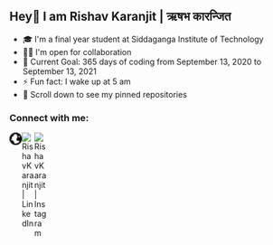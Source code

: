 ## Hey👋 I am Rishav Karanjit | ऋषभ कारन्जित
<ul>
  <li>🎓 I'm a final year student at Siddaganga Institute of Technology</li>
  <li>🤝🏻 I'm open for collaboration</li>
  <li>🎯 Current Goal: 365 days of coding from September 13, 2020 to September 13, 2021</li>
  <li>⚡ Fun fact: I wake up at 5 am
  <li>📌 Scroll down to see my pinned repositories</li>
</ul>

### Connect with me:

[<img align="left" alt="karanjitrishav.me" width="22px" src="https://raw.githubusercontent.com/iconic/open-iconic/master/svg/globe.svg" />][website]
[<img align="left" alt="RishavKaranjit | LinkedIn" width="22px" src="https://cdn.jsdelivr.net/npm/simple-icons@v3/icons/linkedin.svg" />][linkedin]
[<img align="left" alt="RishavKaranjit | Instagram" width="22px" src="https://cdn.jsdelivr.net/npm/simple-icons@v3/icons/instagram.svg" />][instagram]
                 

[website]: http://karanjitrishav.me/
[instagram]: https://www.instagram.com/rishav.karanjit/
[linkedin]: https://www.linkedin.com/in/rishavkaranjit/
